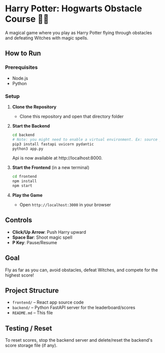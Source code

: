 # Harry Potter: Hogwarts Obstacle Course 🧙‍♂️

A magical game where you play as Harry Potter flying through obstacles and defeating Witches with magic spells.

## How to Run

### Prerequisites
- Node.js
- Python

### Setup

1. **Clone the Repository**
   - Clone this repository and open that directory folder

2. **Start the Backend**
   ```bash
   cd backend
   # Note: you might need to enable a virtual environment. Ex: source your_environment_name/bin/activate
   pip3 install fastapi uvicorn pydantic
   python3 app.py
   ```
   Api is now available at http://localhost:8000.

3. **Start the Frontend** (in a new terminal)
   ```bash
   cd frontend
   npm install
   npm start
   ```

4. **Play the Game**
   - Open `http://localhost:3000` in your browser

## Controls
- **Click/Up Arrow**: Push Harry upward
- **Space Bar**: Shoot magic spell
- **P Key**: Pause/Resume

## Goal
Fly as far as you can, avoid obstacles, defeat Witches, and compete for the highest score!

## Project Structure

- `frontend/` – React app source code
- `backend/` – Python FastAPI server for the leaderboard/scores
- `README.md` – This file

## Testing / Reset

To reset scores, stop the backend server and delete/reset the backend's score storage file (if any).

